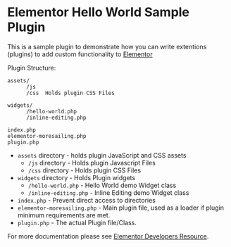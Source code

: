 # Elementor Hello World Sample Plugin

This is a sample plugin to demonstrate how you can write extentions (plugins) to add custom functionality to [Elementor](https://github.com/pojome/elementor/)

Plugin Structure: 
```
assets/
      /js   
      /css  Holds plugin CSS Files
      
widgets/
      /hello-world.php
      /inline-editing.php
      
index.php
elementor-moresailing.php
plugin.php
```


* `assets` directory - holds plugin JavaScript and CSS assets
  * `/js` directory - Holds plugin Javascript Files
  * `/css` directory - Holds plugin CSS Files
* `widgets` directory - Holds Plugin widgets
  * `/hello-world.php` - Hello World demo Widget class
  * `/inline-editing.php` - Inline Editing demo Widget class
* `index.php`	- Prevent direct access to directories
* `elementor-moresailing.php`	- Main plugin file, used as a loader if plugin minimum requirements are met.
* `plugin.php` - The actual Plugin file/Class.

For more documentation please see [Elementor Developers Resource](https://developers.elementor.com/creating-an-extension-for-elementor/).
